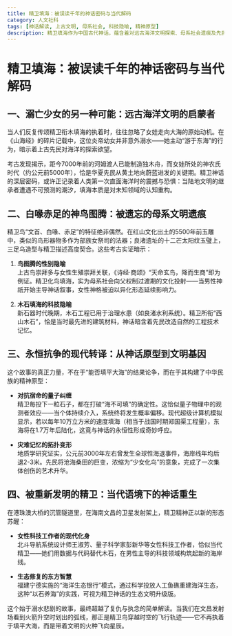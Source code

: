 ```yaml
---
title: 精卫填海：被误读千年的神话密码与当代解码
category: 人文社科
tags: [神话解读, 上古文明, 母系社会, 科技隐喻, 精神原型]
description: 精卫填海作为中国古代神话，蕴含着对远古海洋文明探索、母系社会遗痕及先民科技隐喻的深刻解读。本文揭示了精卫神话不仅是关于复仇与执念的故事，更是中华民族精神原型的构建，象征着对抗宿命、持续抗争的永恒精神。在当代，这种精神体现在女性科技工作者的崛起和生态修复实践中，展现出从传统神话到现代文明的智慧转变。通过重新审视精卫填海，我们发现了连接过去与未来的文化基因，以及它对现代社会的深远启示。
---
```

# 精卫填海：被误读千年的神话密码与当代解码  

## 一、溺亡少女的另一种可能：远古海洋文明的启蒙者  
当人们反复传颂精卫衔木填海的执着时，往往忽略了女娃走向大海的原始动机。在《山海经》的碎片记载中，这位炎帝幼女并非意外溺水——她主动“游于东海”的行为，暗示着上古先民对海洋的探索欲望。  

考古发现揭示，距今7000年前的河姆渡人已能制造独木舟，而女娃所处的神农氏时代（约公元前5000年），恰是华夏先民从黄土地向蔚蓝进发的关键期。精卫神话的深层密码，或许正记录着人类第一次直面海洋时的震撼与恐惧：当陆地文明的继承者遭遇不可预测的潮汐，填海本质是对未知领域的认知重构。  

## 二、白喙赤足的神鸟图腾：被遗忘的母系文明遗痕  
精卫鸟“文首、白喙、赤足”的特征绝非偶然。在红山文化出土的5500年前玉雕中，类似的鸟形器物多作为部族女祭司的法器；良渚遗址的十二芒太阳纹玉璧上，三足乌造型与精卫描述高度契合。这些考古实证暗示：  

1. **鸟图腾的性别隐喻**  
上古鸟崇拜多与女性生殖崇拜关联，《诗经·商颂》“天命玄鸟，降而生商”即为例证。精卫化鸟填海，实为母系社会向父权制过渡期的文化投射——当男性神祇开始主导神话叙事，女性神格被迫以异化形态延续影响力。  

2. **木石填海的科技隐喻**  
新石器时代晚期，木石工程已用于治理水患（如良渚水利系统）。精卫所衔“西山木石”，恰是当时最先进的建筑材料，神话暗含着先民改造自然的工程技术记忆。  

## 三、永恒抗争的现代转译：从神话原型到文明基因  
这个故事的真正力量，不在于“能否填平大海”的结果论争，而在于其构建了中华民族的精神原型：  

- **对抗宿命的量子纠缠**  
精卫每投下一粒石子，都在打破“海不可填”的确定性。这恰似量子物理中的观测者效应——当个体持续介入，系统终将发生概率偏移。现代超级计算机模拟显示，若以每年10万立方米的速度填海（相当于战国时期郑国渠工程量），东海将在1.7万年后陆化，这竟与神话的永恒性形成奇妙呼应。  

- **灾难记忆的拓扑变形**  
地质学研究证实，公元前3000年左右曾发生全球性海退事件，海岸线年均后退2-3米。先民将沧海桑田的巨变，浓缩为“少女化鸟”的意象，完成了一次集体创伤的艺术升华。  

## 四、被重新发明的精卫：当代语境下的神话重生  
在港珠澳大桥的沉管隧道里，在海南文昌的卫星发射架上，精卫精神正以新的形态苏醒：  

- **女性科技工作者的现代化身**  
北斗导航系统设计师王淑芳、量子科学家彭新华等女性科技工作者，恰似当代精卫——她们用数据与代码替代木石，在男性主导的科技领域构筑起新的海岸线。  

- **生态修复的东方智慧**  
福建宁德实施的“海洋生态银行”模式，通过科学投放人工鱼礁重建海洋生态，这种“以石养海”的实践，可视为精卫神话的生态文明升级版。  

这个始于溺水悲剧的故事，最终超越了复仇与执念的简单解读。当我们在文昌发射场看到火箭升空时划出的弧线，那正是精卫鸟穿越时空的飞行轨迹——它不再执着于填平大海，而是带着文明的火种飞向星辰。